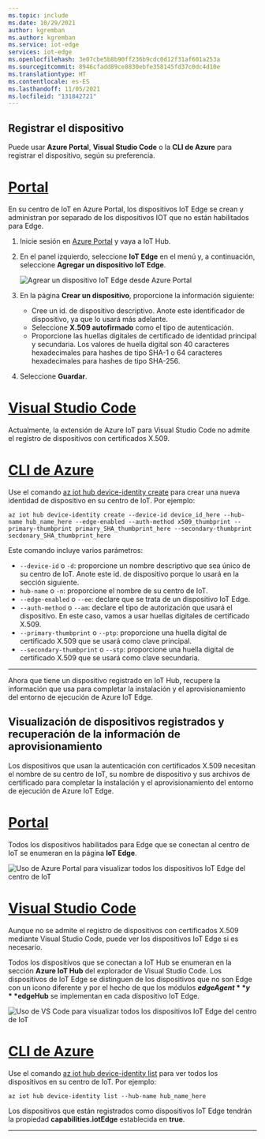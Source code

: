 ```yaml
---
ms.topic: include
ms.date: 10/29/2021
author: kgremban
ms.author: kgremban
ms.service: iot-edge
services: iot-edge
ms.openlocfilehash: 3e07cbe5b8b90ff236b9cdc0d12f31af601a253a
ms.sourcegitcommit: 8946cfadd89ce8830ebfe358145fd37c0dc4d10e
ms.translationtype: HT
ms.contentlocale: es-ES
ms.lasthandoff: 11/05/2021
ms.locfileid: "131842721"
---
```

## <a name="register-your-device"></a>Registrar el dispositivo

Puede usar **Azure Portal**, **Visual Studio Code** o la **CLI de Azure** para registrar el dispositivo, según su preferencia.

# <a name="portal"></a>[Portal](#tab/azure-portal)

En su centro de IoT en Azure Portal, los dispositivos IoT Edge se crean y administran por separado de los dispositivos IOT que no están habilitados para Edge.

1. Inicie sesión en [Azure Portal](https://portal.azure.com) y vaya a IoT Hub.

1. En el panel izquierdo, seleccione **IoT Edge** en el menú y, a continuación, seleccione **Agregar un dispositivo IoT Edge**.

   ![Agrear un dispositivo IoT Edge desde Azure Portal](./media/iot-edge-register-device-x509/portal-add-iot-edge-device.png)

1. En la página **Crear un dispositivo**, proporcione la información siguiente:

   * Cree un id. de dispositivo descriptivo. Anote este identificador de dispositivo, ya que lo usará más adelante.
   * Seleccione **X.509 autofirmado** como el tipo de autenticación.
   * Proporcione las huellas digitales de certificado de identidad principal y secundaria. Los valores de huella digital son 40 caracteres hexadecimales para hashes de tipo SHA-1 o 64 caracteres hexadecimales para hashes de tipo SHA-256.

1. Seleccione **Guardar**.

# <a name="visual-studio-code"></a>[Visual Studio Code](#tab/visual-studio-code)

Actualmente, la extensión de Azure IoT para Visual Studio Code no admite el registro de dispositivos con certificados X.509.

# <a name="azure-cli"></a>[CLI de Azure](#tab/azure-cli)

Use el comando [az iot hub device-identity create](/cli/azure/iot/hub/device-identity) para crear una nueva identidad de dispositivo en su centro de IoT. Por ejemplo:

   ```azurecli
   az iot hub device-identity create --device-id device_id_here --hub-name hub_name_here --edge-enabled --auth-method x509_thumbprint --primary-thumbprint primary_SHA_thumbprint_here --secondary-thumbprint secdonary_SHA_thumbprint_here
   ```

Este comando incluye varios parámetros:

* `--device-id` o `-d`: proporcione un nombre descriptivo que sea único de su centro de IoT. Anote este id. de dispositivo porque lo usará en la sección siguiente.
* `hub-name` o `-n`: proporcione el nombre de su centro de IoT.
* `--edge-enabled` o `--ee`: declare que se trata de un dispositivo IoT Edge.
* `--auth-method` o `--am`: declare el tipo de autorización que usará el dispositivo. En este caso, vamos a usar huellas digitales de certificado X.509.
* `--primary-thumbprint` o `--ptp`: proporcione una huella digital de certificado X.509 que se usará como clave principal.
* `--secondary-thumbprint` o `--stp`: proporcione una huella digital de certificado X.509 que se usará como clave secundaria.

---

Ahora que tiene un dispositivo registrado en IoT Hub, recupere la información que usa para completar la instalación y el aprovisionamiento del entorno de ejecución de Azure IoT Edge.

## <a name="view-registered-devices-and-retrieve-provisioning-information"></a>Visualización de dispositivos registrados y recuperación de la información de aprovisionamiento

Los dispositivos que usan la autenticación con certificados X.509 necesitan el nombre de su centro de IoT, su nombre de dispositivo y sus archivos de certificado para completar la instalación y el aprovisionamiento del entorno de ejecución de Azure IoT Edge.

# <a name="portal"></a>[Portal](#tab/azure-portal)

Todos los dispositivos habilitados para Edge que se conectan al centro de IoT se enumeran en la página **IoT Edge**.

![Uso de Azure Portal para visualizar todos los dispositivos IoT Edge del centro de IoT](./media/iot-edge-register-device-x509/portal-view-devices.png)

# <a name="visual-studio-code"></a>[Visual Studio Code](#tab/visual-studio-code)

Aunque no se admite el registro de dispositivos con certificados X.509 mediante Visual Studio Code, puede ver los dispositivos IoT Edge si es necesario.

Todos los dispositivos que se conectan a IoT Hub se enumeran en la sección **Azure IoT Hub** del explorador de Visual Studio Code. Los dispositivos de IoT Edge se distinguen de los dispositivos que no son Edge con un icono diferente y por el hecho de que los módulos **$edgeAgent** y **$edgeHub** se implementan en cada dispositivo IoT Edge.

![Uso de VS Code para visualizar todos los dispositivos IoT Edge del centro de IoT](./media/iot-edge-register-device-x509/view-devices.png)

# <a name="azure-cli"></a>[CLI de Azure](#tab/azure-cli)

Use el comando [az iot hub device-identity list](/cli/azure/iot/hub/device-identity) para ver todos los dispositivos en su centro de IoT. Por ejemplo:

   ```azurecli
   az iot hub device-identity list --hub-name hub_name_here
   ```

Los dispositivos que están registrados como dispositivos IoT Edge tendrán la propiedad **capabilities.iotEdge** establecida en **true**.

---
